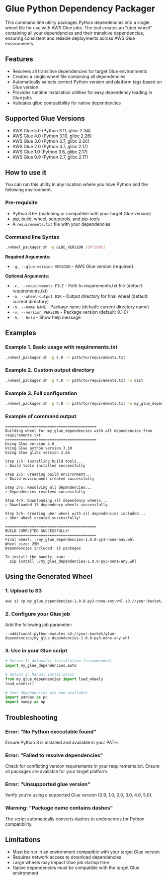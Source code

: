 # Glue Python Dependency Packager

This command line utility packages Python dependencies into a single wheel file for use with AWS Glue jobs. The tool creates an "uber wheel" containing all your dependencies and their transitive dependencies, ensuring consistent and reliable deployments across AWS Glue environments.

## Features

- Resolves all transitive dependencies for target Glue environments
- Creates a single wheel file containing all dependencies
- Automatically selects correct Python version and platform tags based on Glue version
- Provides runtime installation utilities for easy dependency loading in Glue jobs
- Validates glibc compatibility for native dependencies

## Supported Glue Versions

- AWS Glue 5.0 (Python 3.11, glibc 2.34)
- AWS Glue 4.0 (Python 3.10, glibc 2.26)
- AWS Glue 3.0 (Python 3.7, glibc 2.26)
- AWS Glue 2.0 (Python 3.7, glibc 2.17)
- AWS Glue 1.0 (Python 3.6, glibc 2.17)
- AWS Glue 0.9 (Python 2.7, glibc 2.17)

## How to use it

You can run this utility in any location where you have Python and the following environment.

### Pre-requisite

- Python 3.6+ (matching or compatible with your target Glue version)
- pip, build, wheel, setuptools, and pip-tools
- A `requirements.txt` file with your dependencies

### Command line Syntax

```bash
./wheel_packager.sh -g GLUE_VERSION [OPTIONS]
```

**Required Arguments:**

- `-g, --glue-version VERSION` - AWS Glue version (required)

**Optional Arguments:**

- `-r, --requirements FILE` - Path to requirements.txt file (default: requirements.txt)
- `-o, --wheel-output DIR` - Output directory for final wheel (default: current directory)
- `-n, --name NAME` - Package name (default: current directory name)
- `-v, --version VERSION` - Package version (default: 0.1.0)
- `-h, --help` - Show help message

## Examples

### Example 1. Basic usage with requirements.txt

```bash
./wheel_packager.sh -g 4.0 -r path/to/requirements.txt
```

### Example 2. Custom output directory

```bash
./wheel_packager.sh -g 4.0 -r path/to/requirements.txt -o dist
```

### Example 3. Full configuration

```bash
./wheel_packager.sh -g 4.0 -r path/to/requirements.txt -n my_glue_dependencies -v 1.0.0 -o dist
```

### Example of command output

```
=========================================
Building wheel for my_glue_dependencies with all dependencies from requirements.txt
=========================================
Using Glue version 4.0
Using Glue python version 3.10
Using Glue glibc version 2.26

Step 1/5: Installing build tools...
✓ Build tools installed successfully

Step 2/5: Creating build environment...
✓ Build environment created successfully

Step 3/5: Resolving all dependencies...
✓ Dependencies resolved successfully

Step 4/5: Downloading all dependency wheels...
✓ Downloaded 15 dependency wheels successfully

Step 5/5: Creating uber wheel with all dependencies included...
✓ Uber wheel created successfully!

=========================================
BUILD COMPLETED SUCCESSFULLY!
=========================================
Final wheel: ./my_glue_dependencies-1.0.0-py3-none-any.whl
Wheel size: 25M
Dependencies included: 15 packages

To install the bundle, run:
  pip install ./my_glue_dependencies-1.0.0-py3-none-any.whl
```

## Using the Generated Wheel

### 1. Upload to S3

```bash
aws s3 cp my_glue_dependencies-1.0.0-py3-none-any.whl s3://your-bucket/glue-dependencies/
```

### 2. Configure your Glue job

Add the following job parameter:
```
--additional-python-modules s3://your-bucket/glue-dependencies/my_glue_dependencies-1.0.0-py3-none-any.whl
```

### 3. Use in your Glue script

```python
# Option 1: Automatic installation (recommended)
import my_glue_dependencies.auto

# Option 2: Manual installation
from my_glue_dependencies import load_wheels
load_wheels()

# Your dependencies are now available
import pandas as pd
import numpy as np
```

## Troubleshooting

### Error: "No Python executable found"
Ensure Python 3 is installed and available in your PATH.

### Error: "Failed to resolve dependencies"
Check for conflicting version requirements in your requirements.txt. Ensure all packages are available for your target platform.

### Error: "Unsupported glue version"
Verify you're using a supported Glue version (0.9, 1.0, 2.0, 3.0, 4.0, 5.0).

### Warning: "Package name contains dashes"
The script automatically converts dashes to underscores for Python compatibility.

## Limitations

- Must be run in an environment compatible with your target Glue version
- Requires network access to download dependencies
- Large wheels may impact Glue job startup time
- Native dependencies must be compatible with the target Glue environment